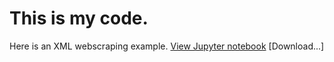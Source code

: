 # This is my code.

Here is an XML webscraping example.
[View Jupyter notebook](xml_scrape.py.html)
[Download...]
